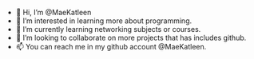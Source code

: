 - 👋 Hi, I’m @MaeKatleen
- 👀 I’m interested in learning more about programming.
- 🌱 I’m currently learning networking subjects or courses.
- 💞️ I’m looking to collaborate on more projects that has includes github.
- 📫 You can reach me in my github account @MaeKatleen.

<!---
MaeKatleen/MaeKatleen is a ✨ special ✨ repository because its `README.md` (this file) appears on your GitHub profile.
You can click the Preview link to take a look at your changes.
--->
